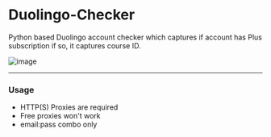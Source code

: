 # Duolingo-Checker
Python based Duolingo account checker which captures if account has Plus subscription if so, it captures course ID.

![image](https://user-images.githubusercontent.com/51265624/162493363-17606bff-db4a-42de-8629-9bc7fa776a92.png)

--------------------------------------

### Usage

- HTTP(S) Proxies are required
- Free proxies won't work
- email:pass combo only
